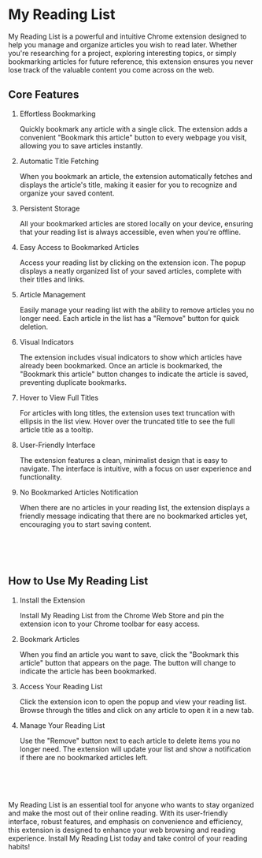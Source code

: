 # My Reading List

My Reading List is a powerful and intuitive Chrome extension designed to help you manage and organize articles you wish to read later. Whether you're researching for a project, exploring interesting topics, or simply bookmarking articles for future reference, this extension ensures you never lose track of the valuable content you come across on the web.

## Core Features

1. Effortless Bookmarking

    Quickly bookmark any article with a single click. The extension adds a convenient "Bookmark this article" button to every webpage you visit, allowing you to save articles instantly.

2. Automatic Title Fetching

    When you bookmark an article, the extension automatically fetches and displays the article's title, making it easier for you to recognize and organize your saved content.

3. Persistent Storage

    All your bookmarked articles are stored locally on your device, ensuring that your reading list is always accessible, even when you're offline.

4. Easy Access to Bookmarked Articles

    Access your reading list by clicking on the extension icon. The popup displays a neatly organized list of your saved articles, complete with their titles and links.

5. Article Management

    Easily manage your reading list with the ability to remove articles you no longer need. Each article in the list has a "Remove" button for quick deletion.

6. Visual Indicators

    The extension includes visual indicators to show which articles have already been bookmarked. Once an article is bookmarked, the "Bookmark this article" button changes to indicate the article is saved, preventing duplicate bookmarks.

7. Hover to View Full Titles

    For articles with long titles, the extension uses text truncation with ellipsis in the list view. Hover over the truncated title to see the full article title as a tooltip.

8. User-Friendly Interface

    The extension features a clean, minimalist design that is easy to navigate. The interface is intuitive, with a focus on user experience and functionality.

9. No Bookmarked Articles Notification

    When there are no articles in your reading list, the extension displays a friendly message indicating that there are no bookmarked articles yet, encouraging you to start saving content.

<br />
<br />
<br />

## How to Use My Reading List

1. Install the Extension

    Install My Reading List from the Chrome Web Store and pin the extension icon to your Chrome toolbar for easy access.

2. Bookmark Articles

    When you find an article you want to save, click the "Bookmark this article" button that appears on the page. The button will change to indicate the article has been bookmarked.

3. Access Your Reading List

    Click the extension icon to open the popup and view your reading list. Browse through the titles and click on any article to open it in a new tab.

4. Manage Your Reading List

    Use the "Remove" button next to each article to delete items you no longer need. The extension will update your list and show a notification if there are no bookmarked articles left.

<br />
<br />
<br />

My Reading List is an essential tool for anyone who wants to stay organized and make the most out of their online reading. With its user-friendly interface, robust features, and emphasis on convenience and efficiency, this extension is designed to enhance your web browsing and reading experience. Install My Reading List today and take control of your reading habits!